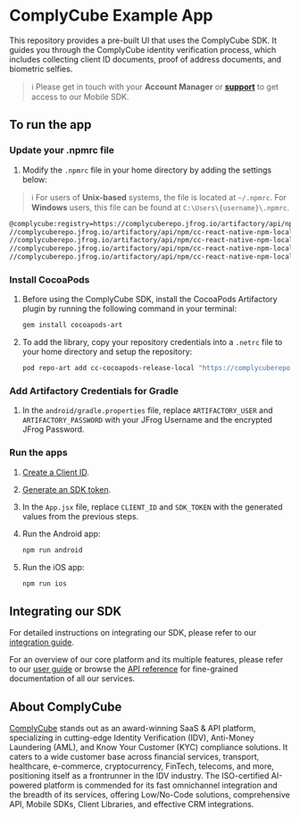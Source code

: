 # ComplyCube Example App

This repository provides a pre-built UI that uses the ComplyCube SDK. It guides you through the ComplyCube identity verification process, which includes collecting client ID documents, proof of address documents, and biometric selfies.

> :information_source: Please get in touch with your **Account Manager** or **[support](https://support.complycube.com/hc/en-gb/requests/new)** to get access to our Mobile SDK.

## To run the app

### Update your .npmrc file

1. Modify the `.npmrc` file in your home directory by adding the settings below:

> :information_source: For users of **Unix-based** systems, the file is located at `~/.npmrc`.
For **Windows** users, this file can be found at `C:\Users\{username}\.npmrc`.

```bash
@complycube:registry=https://complycuberepo.jfrog.io/artifactory/api/npm/cc-react-native-npm-local/
//complycuberepo.jfrog.io/artifactory/api/npm/cc-react-native-npm-local/:_password=JFROG_ENCRYPTED_PASSWORD
//complycuberepo.jfrog.io/artifactory/api/npm/cc-react-native-npm-local/:username=JFROG_USERNAME
//complycuberepo.jfrog.io/artifactory/api/npm/cc-react-native-npm-local/:email=JFROG_USERNAME
//complycuberepo.jfrog.io/artifactory/api/npm/cc-react-native-npm-local/:always-auth=true
```

### Install CocoaPods

1. Before using the ComplyCube SDK, install the CocoaPods Artifactory plugin by running the following command in your terminal:

   ```bash
   gem install cocoapods-art
   ```

2. To add the library, copy your repository credentials into a `.netrc` file to your home directory and setup the repository:

   ```bash
   pod repo-art add cc-cocoapods-release-local "https://complycuberepo.jfrog.io/artifactory/api/pods/cc-cocoapods-release-local"
   ```

### Add Artifactory Credentials for Gradle

1. In the `android/gradle.properties` file, replace `ARTIFACTORY_USER` and `ARTIFACTORY_PASSWORD` with your JFrog Username and the encrypted JFrog Password.

### Run the apps

1. [Create a Client ID](https://docs.complycube.com/documentation/guides/mobile-sdk-guide/mobile-sdk-integration-guide#id-2.-create-a-client).
2. [Generate an SDK token](https://docs.complycube.com/documentation/guides/mobile-sdk-guide/mobile-sdk-integration-guide#id-3.-generate-an-sdk-token).
3. In the `App.jsx` file, replace `CLIENT_ID` and `SDK_TOKEN` with the generated values from the previous steps.
4. Run the Android app:

   ```bash
   npm run android
   ```

5. Run the iOS app:

   ```bash
   npm run ios
   ```

## Integrating our SDK

For detailed instructions on integrating our SDK, please refer to our [integration guide](https://docs.complycube.com/documentation/guides/mobile-sdk-guide/mobile-sdk-integration-guide).

For an overview of our core platform and its multiple features, please refer to our [user guide](https://docs.complycube.com) or browse the [API reference](https://docs.complycube.com/api-reference) for fine-grained documentation of all our services.

## About ComplyCube

[ComplyCube](https://www.complycube.com/en) stands out as an award-winning SaaS & API platform, specializing in cutting-edge Identity Verification (IDV), Anti-Money Laundering (AML), and Know Your Customer (KYC) compliance solutions. It caters to a wide customer base across financial services, transport, healthcare, e-commerce, cryptocurrency, FinTech, telecoms, and more, positioning itself as a frontrunner in the IDV industry.
The ISO-certified AI-powered platform is commended for its fast omnichannel integration and the breadth of its services, offering Low/No-Code solutions, comprehensive API, Mobile SDKs, Client Libraries, and effective CRM integrations.

